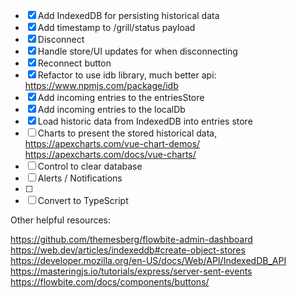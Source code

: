 - [x] Add IndexedDB for persisting historical data
- [x] Add timestamp to /grill/status payload
- [x] Disconnect
- [x] Handle store/UI updates for when disconnecting
- [x] Reconnect button
- [x] Refactor to use idb library, much better api: https://www.npmjs.com/package/idb
- [x] Add incoming entries to the entriesStore
- [x] Add incoming entries to the localDb
- [x] Load historic data from IndexedDB into entries store
- [ ] Charts to present the stored historical data, https://apexcharts.com/vue-chart-demos/ https://apexcharts.com/docs/vue-charts/
- [ ] Control to clear database
- [ ] Alerts / Notifications
- [ ]
- [ ] Convert to TypeScript

Other helpful resources:

https://github.com/themesberg/flowbite-admin-dashboard
https://web.dev/articles/indexeddb#create-object-stores
https://developer.mozilla.org/en-US/docs/Web/API/IndexedDB_API
https://masteringjs.io/tutorials/express/server-sent-events
https://flowbite.com/docs/components/buttons/
